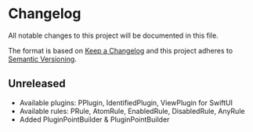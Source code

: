 # Changelog
All notable changes to this project will be documented in this file.

The format is based on [Keep a Changelog](http://keepachangelog.com/en/1.0.0/)
and this project adheres to [Semantic Versioning](http://semver.org/spec/v2.0.0.html).

## Unreleased
- Available plugins: PPlugin, IdentifiedPlugin, ViewPlugin for SwiftUI
- Available rules: PRule, AtomRule, EnabledRule, DisabledRule, AnyRule
- Added PluginPointBuilder & PluginPointBuilder

